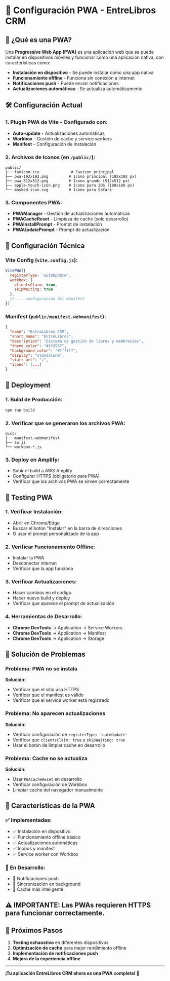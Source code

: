 # 🚀 Configuración PWA - EntreLibros CRM

## 📱 ¿Qué es una PWA?

Una **Progressive Web App (PWA)** es una aplicación web que se puede instalar en dispositivos móviles y funcionar como una aplicación nativa, con características como:

- **Instalación en dispositivo** - Se puede instalar como una app nativa
- **Funcionamiento offline** - Funciona sin conexión a internet
- **Notificaciones push** - Puede enviar notificaciones
- **Actualizaciones automáticas** - Se actualiza automáticamente

## 🛠️ Configuración Actual

### 1. **Plugin PWA de Vite** - Configurado con:
- **Auto-update** - Actualizaciones automáticas
- **Workbox** - Gestión de cache y service workers
- **Manifest** - Configuración de instalación

### 2. **Archivos de Iconos** (en `/public/`):
```
public/
├── favicon.ico              # Favicon principal
├── pwa-192x192.png         # Icono principal (192x192 px)
├── pwa-512x512.png         # Icono grande (512x512 px)
├── apple-touch-icon.png    # Icono para iOS (180x180 px)
└── masked-icon.svg         # Icono para Safari
```

### 3. **Componentes PWA**:
- **PWAManager** - Gestión de actualizaciones automáticas
- **PWACacheReset** - Limpieza de cache (solo desarrollo)
- **PWAInstallPrompt** - Prompt de instalación
- **PWAUpdatePrompt** - Prompt de actualización

## 🔧 Configuración Técnica

### Vite Config (`vite.config.js`):
```javascript
VitePWA({
  registerType: 'autoUpdate',
  workbox: { 
    clientsClaim: true, 
    skipWaiting: true 
  },
  // ... configuración del manifest
})
```

### Manifest (`public/manifest.webmanifest`):
```json
{
  "name": "EntreLibros CRM",
  "short_name": "EntreLibros",
  "description": "Sistema de gestión de libros y membresías",
  "theme_color": "#1f2937",
  "background_color": "#ffffff",
  "display": "standalone",
  "start_url": "/",
  "icons": [...]
}
```

## 🚀 Deployment

### 1. **Build de Producción**:
```bash
npm run build
```

### 2. **Verificar que se generaron los archivos PWA**:
```
dist/
├── manifest.webmanifest
├── sw.js
└── workbox-*.js
```

### 3. **Deploy en Amplify**:
- Subir el build a AWS Amplify
- Configurar HTTPS (obligatorio para PWA)
- Verificar que los archivos PWA se sirven correctamente

## 🔧 **Testing PWA**

### 1. **Verificar Instalación**:
- Abrir en Chrome/Edge
- Buscar el botón "Instalar" en la barra de direcciones
- O usar el prompt personalizado de la app

### 2. **Verificar Funcionamiento Offline**:
- Instalar la PWA
- Desconectar internet
- Verificar que la app funciona

### 3. **Verificar Actualizaciones**:
- Hacer cambios en el código
- Hacer nuevo build y deploy
- Verificar que aparece el prompt de actualización

### 4. **Herramientas de Desarrollo**:
- **Chrome DevTools** → Application → Service Workers
- **Chrome DevTools** → Application → Manifest
- **Chrome DevTools** → Application → Storage

## 🐛 **Solución de Problemas**

### Problema: PWA no se instala
**Solución:**
- Verificar que el sitio usa HTTPS
- Verificar que el manifest es válido
- Verificar que el service worker está registrado

### Problema: No aparecen actualizaciones
**Solución:**
- Verificar configuración de `registerType: 'autoUpdate'`
- Verificar que `clientsClaim: true` y `skipWaiting: true`
- Usar el botón de limpiar cache en desarrollo

### Problema: Cache no se actualiza
**Solución:**
- Usar `PWACacheReset` en desarrollo
- Verificar configuración de Workbox
- Limpiar cache del navegador manualmente

## 📱 **Características de la PWA**

### ✅ **Implementadas**:
- ✅ Instalación en dispositivo
- ✅ Funcionamiento offline básico
- ✅ Actualizaciones automáticas
- ✅ Iconos y manifest
- ✅ Service worker con Workbox

### 🔄 **En Desarrollo**:
- 🔄 Notificaciones push
- 🔄 Sincronización en background
- 🔄 Cache más inteligente

## ⚠️ **IMPORTANTE:** Las PWAs requieren HTTPS para funcionar correctamente.

## 🎯 **Próximos Pasos**

1. **Testing exhaustivo** en diferentes dispositivos
2. **Optimización de cache** para mejor rendimiento offline
3. **Implementación de notificaciones push**
4. **Mejora de la experiencia offline**

---

**¡Tu aplicación EntreLibros CRM ahora es una PWA completa! 🎉**
